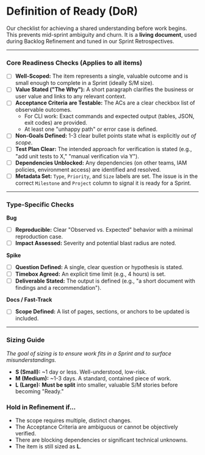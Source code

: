 # Definition of Ready (DoR)

Our checklist for achieving a shared understanding before work begins. This prevents mid-sprint ambiguity and churn. It is a **living document**, used during Backlog Refinement and tuned in our Sprint Retrospectives.

---

### Core Readiness Checks (Applies to all items)
- [ ] **Well-Scoped:** The item represents a single, valuable outcome and is small enough to complete in a Sprint (ideally S/M size).
- [ ] **Value Stated ("The Why"):** A short paragraph clarifies the business or user value and links to any relevant context.
- [ ] **Acceptance Criteria are Testable:** The ACs are a clear checkbox list of observable outcomes.
  - For CLI work: Exact commands and expected output (tables, JSON, exit codes) are provided.
  - At least one "unhappy path" or error case is defined.
- [ ] **Non-Goals Defined:** 1-3 clear bullet points state what is explicitly *out of scope*.
- [ ] **Test Plan Clear:** The intended approach for verification is stated (e.g., "add unit tests to X," "manual verification via Y").
- [ ] **Dependencies Unblocked:** Any dependencies (on other teams, IAM policies, environment access) are identified and resolved.
- [ ] **Metadata Set:** `Type`, `Priority`, and `Size` labels are set. The issue is in the correct `Milestone` and `Project` column to signal it is ready for a Sprint.

---

### Type-Specific Checks

**Bug**
- [ ] **Reproducible:** Clear "Observed vs. Expected" behavior with a minimal reproduction case.
- [ ] **Impact Assessed:** Severity and potential blast radius are noted.

**Spike**
- [ ] **Question Defined:** A single, clear question or hypothesis is stated.
- [ ] **Timebox Agreed:** An explicit time limit (e.g., 4 hours) is set.
- [ ] **Deliverable Stated:** The output is defined (e.g., "a short document with findings and a recommendation").

**Docs / Fast-Track**
- [ ] **Scope Defined:** A list of pages, sections, or anchors to be updated is included.

---

### Sizing Guide
*The goal of sizing is to ensure work fits in a Sprint and to surface misunderstandings.*

- **S (Small):** ~1 day or less. Well-understood, low-risk.
- **M (Medium):** ~1-3 days. A standard, contained piece of work.
- **L (Large):** **Must be split** into smaller, valuable S/M stories before becoming "Ready."

### Hold in Refinement if...
- The scope requires multiple, distinct changes.
- The Acceptance Criteria are ambiguous or cannot be objectively verified.
- There are blocking dependencies or significant technical unknowns.
- The item is still sized as **L**.
